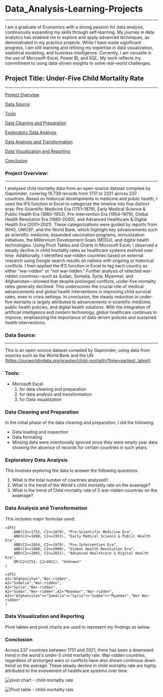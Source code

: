 # Data_Analysis-Learning-Projects
---
I am a graduate of Economics with a strong passion for data analysis, continuously expanding my skills through self-learning. My journey in data analytics has enabled me to explore and apply advanced techniques, as demonstrated in my practice projects. While I have made significant progress, I am still learning and refining my expertise in data visualization, statistical modeling, and business intelligence. Currently, I am versatile in the use of Microsoft-Excel, Power BI, and SQL. My work reflects my commitment to using data-driven insights to solve real-world challenges.

## Project Title: Under-Five Child Mortality Rate
---
[Project Overview](#project-overview)

[Data Source](#data-source)

[Tools](#tools)

[Data Cleaning and Preparation](#data-cleaning-and-preparation)

[Exploratory Data Analysis](#exploratory-data-analysis)

[Data Analysis and Transformation](#data-analysis-and-transformation)

[Data Visualization and Reporting](#data-visualization-and-reporting) 

[Conclusion](#conclusion)

### Project Overview:
---
I analyzed child mortality data from an open-source dataset compiled by Gapminder, covering 16,739 records from 1751 to 2021 across 237 countries. Based on historical developments in medicine and public health, I used the IFS function in Excel to categorize the timeline into five distinct eras: Pre-Scientific Medicine Era (1751–1879), Early Medical Science & Public Health Era (1880–1953), Pre-Intervention Era (1954–1979), Global Health Revolution Era (1980–2000), and Advanced Healthcare & Digital Health Era (2001–2021). These categorizations were guided by reports from WHO, UNICEF, and the World Bank, which highlight key advancements such as scientific medicine, expanded vaccination programs, immunization initiatives, the Millennium Development Goals (MDGs), and digital health technologies.
Using Pivot Tables and Charts in Microsoft Excel, I observed a steady decline in child mortality rates as healthcare systems evolved over time. Additionally, I identified war-ridden countries based on external research using Google search results on nations with ongoing or historical conflicts. I then applied the IFS function in Excel to tag each country as either "war-ridden" or "not war-ridden." Further analysis of selected war-ridden countries—such as Sudan, Somalia, Syria, Myanmar, and Afghanistan—showed that despite prolonged conflicts, under-five mortality rates generally declined. This underscores the crucial role of medical advancements and global health interventions in improving child survival rates, even in crisis settings.
In conclusion, the steady reduction in under-five mortality is largely attributed to advancements in scientific medicine, public health policies, and digital health solutions. With the integration of artificial intelligence and modern technology, global healthcare continues to improve, emphasizing the importance of data-driven policies and sustained health interventions.

### Data Source:
---
This is an open-source dataset compiled by Gapminder, using data from sources such as the World Bank and the UN [https://ourworldindata.org/grapher/child-mortality?time=earliest..latest].

### Tools:
- Microsoft Excel
  1. for data cleaning and preparation
  2. for data analysis and transformation
  3. for Data visualization

### Data Cleaning and Preparation
In the initial phase of the data cleaning and preparation, I did the following:
- Data loading and inspection
- Data formating
- Missing data were intentionally ignored since they were empty year data showing the absence of records for certain countries in such years.

### Exploratory Data Analysis
This involves exploring the data to answer the following questions:
1. What is the total number of countries analysed?
2. What is the trend of the World's child mortality rate on the avaerage?
3. What is the trend of Child mortality rate of 5 war-ridden countries on the avaerage?

### Data Analysis and Transformation
This includes major formulas used:
```Excel
=IFS(
    AND(C2>=1751, C2<=1879), "Pre-Scientific Medicine Era",
    AND(C2>=1880, C2<=1953), "Early Medical Science & Public Health Era",
    AND(C2>=1954, C2<=1979), "Pre-Intervention Era",
    AND(C2>=1980, C2<=2000), "Global Health Revolution Era",
    AND(C2>=2001, C2<=2021), "Advanced Healthcare & Digital Health Era",
    OR(C2<1751, C2>2021), "Unknown"
)
```
```Excel
=IFS(
A2="Afghanistan","War-ridden",
A2="Somalia","War-ridden",
A2="Syria","War-ridden",
A2="Sudan","War-ridden",A2="Myanmar","War-ridden",
A2<>"Afghanistan"<>"Somalia"<>"Syria"<>"Sudan"<>"Myanmar","Not War-ridden"
)
```

### Data Visualization and Reporting
Pivot tables and pivot charts are used to represent my findings as below.



### Conclusion
Across 237 countries between 1751 and 2021, there has been a downward trend in the world's under-5 child mortality rate. War-ridden countries, regardless of prolonged wars or conflicts have also shown continous down trend on the average. These steady decline in child mortality rate are highly attributed to the evolvement of healthcare systems over time.

![pivot chart - child mortality rate](https://github.com/user-attachments/assets/cb2958b8-2480-4a60-b8b5-a40d5e027072)


![Pivot table - child-mortality rate](https://github.com/user-attachments/assets/5bdb1f95-817a-450a-a7e1-f0de9490d72d)
